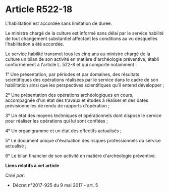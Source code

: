 # Article R522-18

L'habilitation est accordée sans limitation de durée.

Le ministre chargé de la culture est informé sans délai par le service habilité de tout changement substantiel affectant les
conditions au vu desquelles l'habilitation a été accordée.

Le service habilité transmet tous les cinq ans au ministre chargé de la culture un bilan de son activité en matière
d'archéologie préventive, établi conformément à l'article L. 522-8 et qui comporte notamment :

1° Une présentation, par périodes et par domaines, des résultats scientifiques des opérations réalisées par le service dans
le cadre de son habilitation ainsi que les perspectives scientifiques qu'il entend développer ;

2° Une présentation des opérations archéologiques en cours, accompagnée d'un état des travaux et études à réaliser et des
dates prévisionnelles de rendu de rapports d'opération ;

3° Un état des moyens techniques et opérationnels dont dispose le service pour réaliser les opérations qui lui sont
confiées ;

4° Un organigramme et un état des effectifs actualisés ;

5° Le document unique d'évaluation des risques professionnels du service actualisé ;

6° Le bilan financier de son activité en matière d'archéologie préventive.

**Liens relatifs à cet article**

_Créé par_:

  - Décret n°2017-925 du 9 mai 2017 - art. 5
